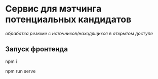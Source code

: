 <h1> Сервис для мэтчинга потенциальных кандидатов</h1>
<i>обработка резюме с источников/находящихся в открытом доступе</i>

## Запуск фронтенда

npm i

npm run serve